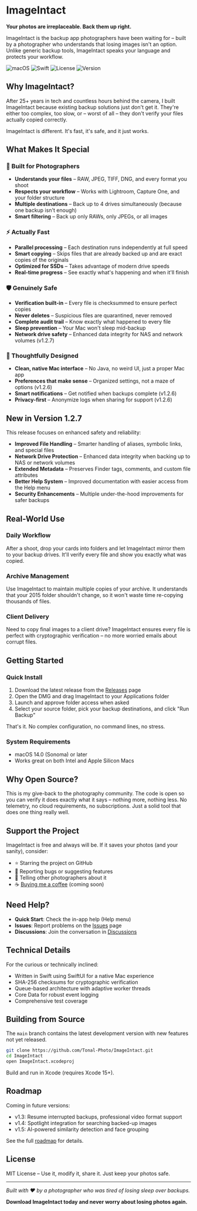 # ImageIntact

**Your photos are irreplaceable. Back them up right.**

ImageIntact is the backup app photographers have been waiting for – built by a photographer who understands that losing images isn't an option. Unlike generic backup tools, ImageIntact speaks your language and protects your workflow.

![macOS](https://img.shields.io/badge/macOS-14.0%2B-blue)
![Swift](https://img.shields.io/badge/Swift-5.0%2B-orange)
![License](https://img.shields.io/badge/License-MIT-green)
![Version](https://img.shields.io/badge/Version-1.2.7-brightgreen)

## Why ImageIntact?

After 25+ years in tech and countless hours behind the camera, I built ImageIntact because existing backup solutions just don't get it. They're either too complex, too slow, or – worst of all – they don't verify your files actually copied correctly. 

ImageIntact is different. It's fast, it's safe, and it just works.

## What Makes It Special

### 🎯 Built for Photographers
- **Understands your files** – RAW, JPEG, TIFF, DNG, and every format you shoot
- **Respects your workflow** – Works with Lightroom, Capture One, and your folder structure
- **Multiple destinations** – Back up to 4 drives simultaneously (because one backup isn't enough)
- **Smart filtering** – Back up only RAWs, only JPEGs, or all images

### ⚡ Actually Fast
- **Parallel processing** – Each destination runs independently at full speed
- **Smart copying** – Skips files that are already backed up and are exact copies of the originals
- **Optimized for SSDs** – Takes advantage of modern drive speeds
- **Real-time progress** – See exactly what's happening and when it'll finish

### 🛡️ Genuinely Safe
- **Verification built-in** – Every file is checksummed to ensure perfect copies
- **Never deletes** – Suspicious files are quarantined, never removed
- **Complete audit trail** – Know exactly what happened to every file
- **Sleep prevention** – Your Mac won't sleep mid-backup
- **Network drive safety** – Enhanced data integrity for NAS and network volumes (v1.2.7)

### 🎨 Thoughtfully Designed
- **Clean, native Mac interface** – No Java, no weird UI, just a proper Mac app
- **Preferences that make sense** – Organized settings, not a maze of options (v1.2.6)
- **Smart notifications** – Get notified when backups complete (v1.2.6)
- **Privacy-first** – Anonymize logs when sharing for support (v1.2.6)

## New in Version 1.2.7

This release focuses on enhanced safety and reliability:
- **Improved File Handling** – Smarter handling of aliases, symbolic links, and special files
- **Network Drive Protection** – Enhanced data integrity when backing up to NAS or network volumes
- **Extended Metadata** – Preserves Finder tags, comments, and custom file attributes
- **Better Help System** – Improved documentation with easier access from the Help menu
- **Security Enhancements** – Multiple under-the-hood improvements for safer backups

## Real-World Use

### Daily Workflow
After a shoot, drop your cards into folders and let ImageIntact mirror them to your backup drives. It'll verify every file and show you exactly what was copied.

### Archive Management
Use ImageIntact to maintain multiple copies of your archive. It understands that your 2015 folder shouldn't change, so it won't waste time re-copying thousands of files.

### Client Delivery
Need to copy final images to a client drive? ImageIntact ensures every file is perfect with cryptographic verification – no more worried emails about corrupt files.

## Getting Started

### Quick Install
1. Download the latest release from the [Releases](https://github.com/Tonal-Photo/ImageIntact/releases/latest) page
2. Open the DMG and drag ImageIntact to your Applications folder
3. Launch and approve folder access when asked
4. Select your source folder, pick your backup destinations, and click "Run Backup"

That's it. No complex configuration, no command lines, no stress.

### System Requirements
- macOS 14.0 (Sonoma) or later
- Works great on both Intel and Apple Silicon Macs

## Why Open Source?

This is my give-back to the photography community. The code is open so you can verify it does exactly what it says – nothing more, nothing less. No telemetry, no cloud requirements, no subscriptions. Just a solid tool that does one thing really well.

## Support the Project

ImageIntact is free and always will be. If it saves your photos (and your sanity), consider:
- ⭐ Starring the project on GitHub
- 🐛 Reporting bugs or suggesting features
- 📸 Telling other photographers about it
- ☕ [Buying me a coffee](https://github.com/sponsors/Tonal-Photo) (coming soon)

## Need Help?

- **Quick Start**: Check the in-app help (Help menu)
- **Issues**: Report problems on the [Issues](https://github.com/Tonal-Photo/ImageIntact/issues) page
- **Discussions**: Join the conversation in [Discussions](https://github.com/Tonal-Photo/ImageIntact/discussions)

## Technical Details

For the curious or technically inclined:
- Written in Swift using SwiftUI for a native Mac experience
- SHA-256 checksums for cryptographic verification
- Queue-based architecture with adaptive worker threads
- Core Data for robust event logging
- Comprehensive test coverage

## Building from Source

The `main` branch contains the latest development version with new features not yet released.

```bash
git clone https://github.com/Tonal-Photo/ImageIntact.git
cd ImageIntact
open ImageIntact.xcodeproj
```

Build and run in Xcode (requires Xcode 15+).

## Roadmap

Coming in future versions:
- v1.3: Resume interrupted backups, professional video format support
- v1.4: Spotlight integration for searching backed-up images
- v1.5: AI-powered similarity detection and face grouping

See the full [roadmap](https://github.com/Tonal-Photo/ImageIntact/issues?q=is%3Aissue+is%3Aopen+label%3Aenhancement) for details.

## License

MIT License – Use it, modify it, share it. Just keep your photos safe.

---

*Built with ❤️ by a photographer who was tired of losing sleep over backups.*

**Download ImageIntact today and never worry about losing photos again.**
